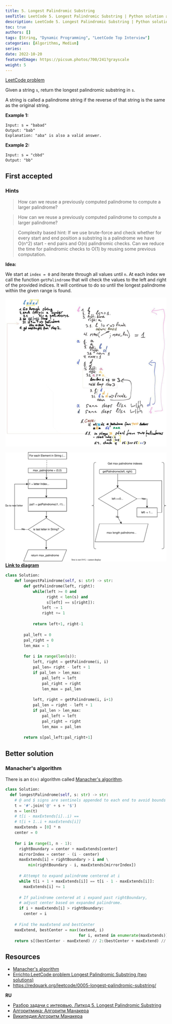 ```yaml
---
title: 5. Longest Palindromic Substring
seoTitle: LeetCode 5. Longest Palindromic Substring | Python solution and explanation
description: LeetCode 5. Longest Palindromic Substring | Python solution and explanation
toc: true
authors: []
tags: [String, "Dynamic Programming", "LeetCode Top Interview"]
categories: [Algorithms, Medium]
series:
date: 2022-10-20
featuredImage: https://picsum.photos/700/241?grayscale
weight: 5
---
```


[LeetCode problem](https://leetcode.com/problems/longest-palindromic-substring/)

Given a string `s`, return the longest palindromic substring in `s`.

A string is called a palindrome string if the reverse of that string is the same as the original string.

**Example 1:**

    Input: s = "babad"
    Output: "bab"
    Explanation: "aba" is also a valid answer.

**Example 2:**

    Input: s = "cbbd"
    Output: "bb"

## First accepted

### Hints

> How can we reuse a previously computed palindrome to compute a larger palindrome?

> How can we reuse a previously computed palindrome to compute a larger palindrome?

> Complexity based hint:
If we use brute-force and check whether for every start and end position a substring is a palindrome we have O(n^2) start - end pairs and O(n) palindromic checks. Can we reduce the time for palindromic checks to O(1) by reusing some previous computation.

**Idea:**

We start at `index = 0` and iterate through all values until `n`. At each index we call the function `getPalindrome` that will check the values to the left and right of the provided indices. It will continue to do so until the longest palindrome within the given range is found.

![test-case](../../assets/5.jpg)

![LeetCode diagram explained](../../assets/5-diagram.svg)
**[Link to diagram](https://app.diagrams.net/#G17m7pbA_Ym4_Xi8JFBPSyMcr8zYzX_1FH)**

```python
class Solution:
    def longestPalindrome(self, s: str) -> str:
        def getPalindrome(left, right):
            while(left >= 0 and
                  right < len(s) and
                  s[left] == s[right]):
                left -= 1
                right += 1
                
            return left+1, right-1
            
        pal_left = 0
        pal_right = 0
        len_max = 1
        
        for i in range(len(s)):
            left, right = getPalindrome(i, i)
            pal_len= right - left + 1
            if pal_len > len_max:
                pal_left = left
                pal_right = right
                len_max = pal_len
            
            left, right = getPalindrome(i, i+1)
            pal_len = right - left + 1
            if pal_len > len_max:
                pal_left = left
                pal_right = right
                len_max = pal_len
                
        return s[pal_left:pal_right+1]
```

## Better solution

### Manacher's algorithm

There is an `O(n)` algorithm called [Manacher's algorithm](https://en.wikipedia.org/wiki/Longest_palindromic_substring#Manacher's_algorithm).

```python
class Solution:
  def longestPalindrome(self, s: str) -> str:
    # @ and $ signs are sentinels appended to each end to avoid bounds checking
    t = '#'.join('@' + s + '$')
    n = len(t)
    # t[i - maxExtends[i]..i) ==
    # t[i + 1..i + maxExtends[i]]
    maxExtends = [0] * n
    center = 0

    for i in range(1, n - 1):
      rightBoundary = center + maxExtends[center]
      mirrorIndex = center - (i - center)
      maxExtends[i] = rightBoundary > i and \
          min(rightBoundary - i, maxExtends[mirrorIndex])

      # Attempt to expand palindrome centered at i
      while t[i + 1 + maxExtends[i]] == t[i - 1 - maxExtends[i]]:
        maxExtends[i] += 1

      # If palindrome centered at i expand past rightBoundary,
      # adjust center based on expanded palindrome.
      if i + maxExtends[i] > rightBoundary:
        center = i

    # Find the maxExtend and bestCenter
    maxExtend, bestCenter = max((extend, i)
                                for i, extend in enumerate(maxExtends))
    return s[(bestCenter - maxExtend) // 2:(bestCenter + maxExtend) // 2]
```

## Resources

- [Manacher's algorithm](https://en.wikipedia.org/wiki/Longest_palindromic_substring#Manacher's_algorithm)
- [Errichto:LeetCode problem Longest Palindromic Substring (two solutions)](https://www.youtube.com/watch?v=0CKUjDcUYYA)
- <https://redquark.org/leetcode/0005-longest-palindromic-substring/>

**RU**

- [Разбор задачи с интервью. Литкод 5. Longest Palindromic Substring](https://www.youtube.com/watch?v=sp9f7nQHqeQ&t=39s)
- [Алгоритмика: Алгоритм Манакера](https://ru.algorithmica.org/cs/string-searching/manacher/)
- [Википедия:Алгоритм Манакера](https://ru.wikipedia.org/wiki/%D0%90%D0%BB%D0%B3%D0%BE%D1%80%D0%B8%D1%82%D0%BC_%D0%9C%D0%B0%D0%BD%D0%B0%D0%BA%D0%B5%D1%80%D0%B0#:~:text=%D0%90%D0%BB%D0%B3%D0%BE%D1%80%D0%B8%D1%82%D0%BC%20%D0%9C%D0%B0%D0%BD%D0%B0%D0%BA%D0%B5%D1%80%D0%B0%20(%D0%B0%D0%BD%D0%B3%D0%BB.%20Manacher's%20algorithm),%D1%80%D0%B5%D1%88%D0%B0%D1%82%D1%8C%20%D0%B8%20%D0%B1%D0%BE%D0%BB%D0%B5%D0%B5%20%D0%BE%D0%B1%D1%89%D0%B8%D0%B5%20%D0%B7%D0%B0%D0%B4%D0%B0%D1%87%D0%B8)
